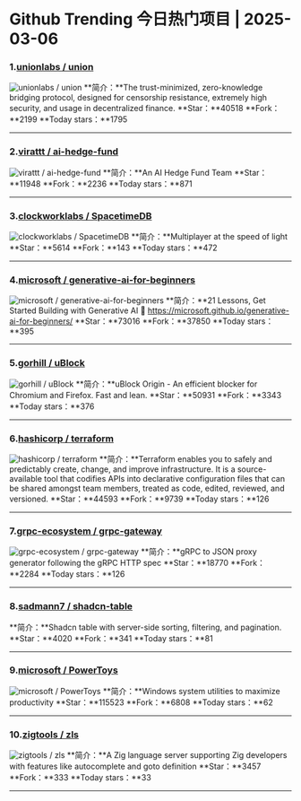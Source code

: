 # Github Trending 今日热门项目 | 2025-03-06
### 1.[unionlabs / union](https://github.com/unionlabs/union)

![unionlabs / union](https://repository-images.githubusercontent.com/641656392/85020dea-7fa5-43fc-84b6-97a8fb893bfb)
**简介：**The trust-minimized, zero-knowledge bridging protocol, designed for censorship resistance, extremely high security, and usage in decentralized finance.
**Star：**40518
**Fork：**2199
**Today stars：**1795

---

### 2.[virattt / ai-hedge-fund](https://github.com/virattt/ai-hedge-fund)

![virattt / ai-hedge-fund](https://opengraph.githubassets.com/8330c15e6e6b3b850b637bdd73ca931e442064ac63025d934627a0887526ca56/virattt/ai-hedge-fund)
**简介：**An AI Hedge Fund Team
**Star：**11948
**Fork：**2236
**Today stars：**871

---

### 3.[clockworklabs / SpacetimeDB](https://github.com/clockworklabs/SpacetimeDB)

![clockworklabs / SpacetimeDB](https://opengraph.githubassets.com/298e616b6ebcb31e018c496012fe5d70a9927e34008f79027834e232324bffca/clockworklabs/SpacetimeDB)
**简介：**Multiplayer at the speed of light
**Star：**5614
**Fork：**143
**Today stars：**472

---

### 4.[microsoft / generative-ai-for-beginners](https://github.com/microsoft/generative-ai-for-beginners)

![microsoft / generative-ai-for-beginners](https://repository-images.githubusercontent.com/655806940/88f66022-a0f3-4ad7-b3c8-a0628db51c69)
**简介：**21 Lessons, Get Started Building with Generative AI 🔗 https://microsoft.github.io/generative-ai-for-beginners/
**Star：**73016
**Fork：**37850
**Today stars：**395

---

### 5.[gorhill / uBlock](https://github.com/gorhill/uBlock)

![gorhill / uBlock](https://opengraph.githubassets.com/40ee8f27435be5a988441dc7168cd2587a5a2235860ef27fe2dc0177d6181039/gorhill/uBlock)
**简介：**uBlock Origin - An efficient blocker for Chromium and Firefox. Fast and lean.
**Star：**50931
**Fork：**3343
**Today stars：**376

---

### 6.[hashicorp / terraform](https://github.com/hashicorp/terraform)

![hashicorp / terraform](https://repository-images.githubusercontent.com/17728164/10b4bf00-6a20-11ea-8934-20870600afc0)
**简介：**Terraform enables you to safely and predictably create, change, and improve infrastructure. It is a source-available tool that codifies APIs into declarative configuration files that can be shared amongst team members, treated as code, edited, reviewed, and versioned.
**Star：**44593
**Fork：**9739
**Today stars：**126

---

### 7.[grpc-ecosystem / grpc-gateway](https://github.com/grpc-ecosystem/grpc-gateway)

![grpc-ecosystem / grpc-gateway](https://repository-images.githubusercontent.com/33352201/4b6f5b80-b2a1-11eb-90c9-2e45f036ff26)
**简介：**gRPC to JSON proxy generator following the gRPC HTTP spec
**Star：**18770
**Fork：**2284
**Today stars：**126

---

### 8.[sadmann7 / shadcn-table](https://github.com/sadmann7/shadcn-table)

**简介：**Shadcn table with server-side sorting, filtering, and pagination.
**Star：**4020
**Fork：**341
**Today stars：**81

---

### 9.[microsoft / PowerToys](https://github.com/microsoft/PowerToys)

![microsoft / PowerToys](https://repository-images.githubusercontent.com/184456251/6fa0e600-b17f-11ea-9360-1f79417d8a69)
**简介：**Windows system utilities to maximize productivity
**Star：**115523
**Fork：**6808
**Today stars：**62

---

### 10.[zigtools / zls](https://github.com/zigtools/zls)

![zigtools / zls](https://opengraph.githubassets.com/e1147d439e7845e94b4d6cc8769211bf96a65bb4e4aaf0fa04dfd5ba5511185d/zigtools/zls)
**简介：**A Zig language server supporting Zig developers with features like autocomplete and goto definition
**Star：**3457
**Fork：**333
**Today stars：**33

---

